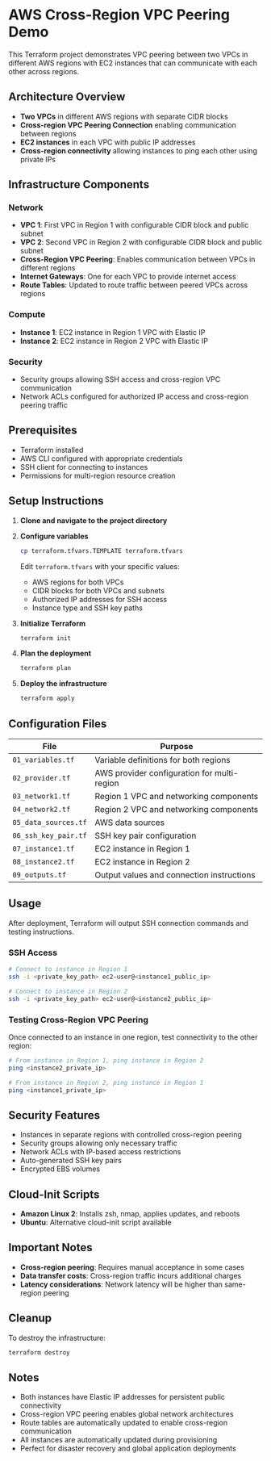 # AWS Cross-Region VPC Peering Demo

This Terraform project demonstrates VPC peering between two VPCs in different AWS regions with EC2 instances that can communicate with each other across regions.

## Architecture Overview

- **Two VPCs** in different AWS regions with separate CIDR blocks
- **Cross-region VPC Peering Connection** enabling communication between regions
- **EC2 instances** in each VPC with public IP addresses
- **Cross-region connectivity** allowing instances to ping each other using private IPs

## Infrastructure Components

### Network
- **VPC 1**: First VPC in Region 1 with configurable CIDR block and public subnet
- **VPC 2**: Second VPC in Region 2 with configurable CIDR block and public subnet
- **Cross-Region VPC Peering**: Enables communication between VPCs in different regions
- **Internet Gateways**: One for each VPC to provide internet access
- **Route Tables**: Updated to route traffic between peered VPCs across regions

### Compute
- **Instance 1**: EC2 instance in Region 1 VPC with Elastic IP
- **Instance 2**: EC2 instance in Region 2 VPC with Elastic IP

### Security
- Security groups allowing SSH access and cross-region VPC communication
- Network ACLs configured for authorized IP access and cross-region peering traffic

## Prerequisites

- Terraform installed
- AWS CLI configured with appropriate credentials
- SSH client for connecting to instances
- Permissions for multi-region resource creation

## Setup Instructions

1. **Clone and navigate to the project directory**

2. **Configure variables**
   ```bash
   cp terraform.tfvars.TEMPLATE terraform.tfvars
   ```
   Edit `terraform.tfvars` with your specific values:
   - AWS regions for both VPCs
   - CIDR blocks for both VPCs and subnets
   - Authorized IP addresses for SSH access
   - Instance type and SSH key paths

3. **Initialize Terraform**
   ```bash
   terraform init
   ```

4. **Plan the deployment**
   ```bash
   terraform plan
   ```

5. **Deploy the infrastructure**
   ```bash
   terraform apply
   ```

## Configuration Files

| File | Purpose |
|------|---------|
| `01_variables.tf` | Variable definitions for both regions |
| `02_provider.tf` | AWS provider configuration for multi-region |
| `03_network1.tf` | Region 1 VPC and networking components |
| `04_network2.tf` | Region 2 VPC and networking components |
| `05_data_sources.tf` | AWS data sources |
| `06_ssh_key_pair.tf` | SSH key pair configuration |
| `07_instance1.tf` | EC2 instance in Region 1 |
| `08_instance2.tf` | EC2 instance in Region 2 |
| `09_outputs.tf` | Output values and connection instructions |

## Usage

After deployment, Terraform will output SSH connection commands and testing instructions.

### SSH Access
```bash
# Connect to instance in Region 1
ssh -i <private_key_path> ec2-user@<instance1_public_ip>

# Connect to instance in Region 2
ssh -i <private_key_path> ec2-user@<instance2_public_ip>
```

### Testing Cross-Region VPC Peering
Once connected to an instance in one region, test connectivity to the other region:

```bash
# From instance in Region 1, ping instance in Region 2
ping <instance2_private_ip>

# From instance in Region 2, ping instance in Region 1
ping <instance1_private_ip>
```

## Security Features

- Instances in separate regions with controlled cross-region peering
- Security groups allowing only necessary traffic
- Network ACLs with IP-based access restrictions
- Auto-generated SSH key pairs
- Encrypted EBS volumes

## Cloud-Init Scripts

- **Amazon Linux 2**: Installs zsh, nmap, applies updates, and reboots
- **Ubuntu**: Alternative cloud-init script available

## Important Notes

- **Cross-region peering**: Requires manual acceptance in some cases
- **Data transfer costs**: Cross-region traffic incurs additional charges
- **Latency considerations**: Network latency will be higher than same-region peering

## Cleanup

To destroy the infrastructure:
```bash
terraform destroy
```

## Notes

- Both instances have Elastic IP addresses for persistent public connectivity
- Cross-region VPC peering enables global network architectures
- Route tables are automatically updated to enable cross-region communication
- All instances are automatically updated during provisioning
- Perfect for disaster recovery and global application deployments